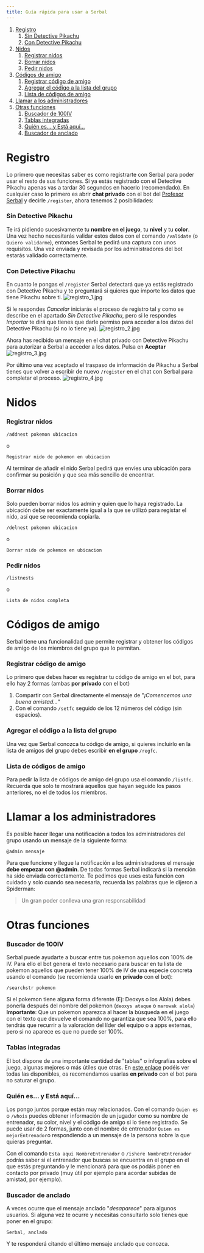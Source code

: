 ```yaml
---
title: Guía rápida para usar a Serbal
---
```

1. [Registro](#registro)  
    1. [Sin Detective Pikachu](#sin-detective-pikachu)  
    2. [Con Detective Pikachu](#con-detective-pikachu)  
2. [Nidos](#nidos)  
    1. [Registrar nidos](#registrar-nidos)  
    2. [Borrar nidos](#borrar-nidos)  
    3. [Pedir nidos](#pedir-nidos)  
3. [Códigos de amigo](#códigos-de-amigo)  
    1. [Registrar código de amigo](#registrar-código-de-amigo)  
    2. [Agregar el código a la lista del grupo](#agregar-el-código-a-la-lista-del-grupo)
    3. [Lista de códigos de amigo](#lista-de-códigos-de-amigo)  
4. [Llamar a los administradores](#Llamar-a-los-administradores)  
5. [Otras funciones](#otras-funciones)  
    1. [Buscador de 100IV](#buscador-de-100iv)  
    2. [Tablas integradas](#tablas-integradas)  
    3. [Quién es… y Está aquí…](#quién-es-y-está-aquí)  
    4. [Buscador de anclado](#buscador-de-anclado)
    
    
# Registro
Lo primero que necesitas saber es como registrarte con Serbal para poder usar el resto de sus funciones. Si ya estás registrado con el Detective Pikachu apenas vas a tardar 30 segundos en hacerlo (recomendado).
En cualquier caso lo primero es abrir **chat privado** con el bot del [Profesor Serbal](https://t.me/profserbalbot) y decirle `/register`, ahora tenemos 2 posibilidades:

### Sin Detective Pikachu
Te irá pidiendo sucesivamente tu **nombre en el juego**, tu **nivel** y tu **color**. Una vez hecho necesitarás validar estos datos con el comando `/validate` (o `Quiero validarme`), entonces Serbal te pedirá una captura con unos requisitos. Una vez enviada y revisada por los administradores del bot estarás validado correctamente.

### Con Detective Pikachu
En cuanto le pongas el `/register` Serbal detectará que ya estás registrado con Detective Pikachu y te preguntará si quieres que importe los datos que tiene Pikachu sobre ti.
![registro_1.jpg](images/registro_1.jpg)

Si le respondes *Cancelar* iniciarás el proceso de registro tal y como se describe en el apartado *Sin Detective Pikachu*, pero si le respondes *Importar* te dirá que tienes que darle permiso para acceder a los datos del Detective Pikachu (si no lo tiene ya).
![registro_2.jpg](images/registro_2.jpg)

Ahora has recibido un mensaje en el chat privado con Detective Pikachu para autorizar a Serbal a acceder a los datos. Pulsa en **Aceptar**
![registro_3.jpg](images/registro_3.jpg)

Por último una vez aceptado el traspaso de información de Pikachu a Serbal tienes que volver a escribir de nuevo `/register` en el chat con Serbal para completar el proceso.
![registro_4.jpg](images/registro_4.jpg)


# Nidos
### Registrar nidos
~~~
/addnest pokemon ubicacion
~~~
o
~~~
Registrar nido de pokemon en ubicacion
~~~
Al terminar de añadir el nido Serbal pedirá que envíes una ubicación para confirmar su posición y que sea más sencillo de encontrar.

### Borrar nidos
Solo pueden borrar nidos los admin y quien que lo haya registrado. La ubicación debe ser exactamente igual a la que se utilizó para registar el nido, así que se recomienda copiarla.
~~~
/delnest pokemon ubicacion
~~~
o
~~~
Borrar nido de pokemon en ubicacion
~~~

### Pedir nidos
~~~
/listnests
~~~
o
~~~
Lista de nidos completa
~~~

# Códigos de amigo
Serbal tiene una funcionalidad que permite registrar y obtener los códigos de amigo de los miembros del grupo que lo permitan. 

### Registrar código de amigo
Lo primero que debes hacer es registrar tu código de amigo en el bot, para ello hay 2 formas (ambas **por privado** con el bot)
1. Compartir con Serbal directamente el mensaje de "*¡Comencemos una buena amistad...*"
2. Con el comando `/setfc` seguido de los 12 números del código (sin espacios).

### Agregar el código a la lista del grupo
Una vez que Serbal conozca tu código de amigo, si quieres incluirlo en la lista de amigos del grupo debes escribir **en el grupo** `/regfc`.

### Lista de códigos de amigo
Para pedir la lista de códigos de amigo del grupo usa el comando `/listfc`. Recuerda que solo te mostrará aquellos que hayan seguido los pasos anteriores, no el de todos los miembros.

# Llamar a los administradores
Es posible hacer llegar una notificación a todos los administradores del grupo usando un mensaje de la siguiente forma:
~~~
@admin mensaje
~~~
Para que funcione y llegue la notificación a los administradores el mensaje **debe empezar con @admin**. De todas formas Serbal indicará si la mención ha sido enviada correctamente.
Te pedimos que uses esta función con cuidado y solo cuando sea necesaria, recuerda las palabras que le dijeron a Spiderman:

>Un gran poder conlleva una gran responsabilidad


# Otras funciones
### Buscador de 100IV
Serbal puede ayudarte a buscar entre tus pokemon aquellos con 100% de IV. Para ello el bot genera el texto necesario para buscar en tu lista de pokemon aquellos que pueden tener 100% de IV de una especie concreta usando el comando (se recomienda usarlo **en privado** con el bot):
~~~
/searchstr pokemon
~~~
Si el pokemon tiene alguna forma diferente (Ej: Deoxys o los Alola) debes ponerla después del nombre del pokemon (`deoxys ataque` o `marowak alola`)  
**Importante**: Que un pokemon aparezca al hacer la búsqueda en el juego con el texto que devuelve el comando no garantiza que sea 100%, para ello tendrás que recurrir a la valoración del líder del equipo o a apps externas, pero si no aparece es que no puede ser 100%. 

### Tablas integradas
El bot dispone de una importante cantidad de "tablas" o infografías sobre el juego, algunas mejores o más útiles que otras. En [este enlace](https://xblau.com/serbal/tables) podéis ver todas las disponibles, os recomendamos usarlas **en privado** con el bot para no saturar el grupo.

### Quién es... y Está aquí...
Los pongo juntos porque están muy relacionados. Con el comando `Quien es` o `/whois` puedes obtener información de un jugador como su nombre de entrenador, su color, nivel y el código de amigo si lo tiene registrado. Se puede usar de 2 formas, junto con el nombre de entrenador `Quien es mejorEntrenador`o respondiendo a un mensaje de la persona sobre la que quieras preguntar.

Con el comando `Esta aqui NombreEntrenador` o `/ishere NombreEntrenador` podrás saber si el entrenador que buscas se encuentra en el grupo en el que estás preguntando y le mencionará para que os podáis poner en contacto por privado (muy útil por ejemplo para acordar subidas de amistad, por ejemplo).

### Buscador de anclado
A veces ocurre que el mensaje anclado "*desaparece*" para algunos usuarios. Si alguna vez te ocurre y necesitas consultarlo solo tienes que poner en el grupo:
~~~
Serbal, anclado
~~~
Y te responderá citando el último mensaje anclado que conozca.
